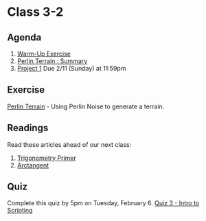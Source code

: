 # Class 3-2

## Agenda

1. [Warm-Up Exercise](https://docs.google.com/document/d/1lUqCl5n5oL5cwMmMi-Mjjh8VXQWfnsd5w6SHAl-UBt4)
1. [Perlin Terrain : Summary](https://docs.google.com/presentation/d/1bEvVQdCZNXKp3FUIXj72e_pOgs5RoQ-Fu3xAMp4SvQg)
1. [Project 1](https://classroom.github.com/a/32NKCERn) Due 2/11 (Sunday) at 11:59pm

## Exercise

[Perlin Terrain](https://classroom.github.com/a/fDgtF0ZR) - Using Perlin Noise to generate a terrain.

## Readings

Read these articles ahead of our next class:

1. [Trigonometry Primer](https://processing.org/tutorials/trig/)
1. [Arctangent](https://processing.org/examples/arctangent.html)


## Quiz

Complete this quiz by 5pm on Tuesday, February 6.
[Quiz 3 - Intro to Scripting](https://mycourses.rit.edu/d2l/lms/quizzing/quizzing.d2l?ou=663987&qi=761289)